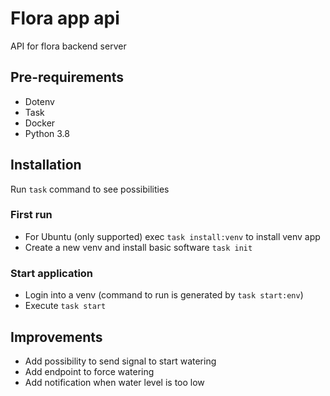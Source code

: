 # Flora app api

API for flora backend server


## Pre-requirements

- Dotenv
- Task
- Docker
- Python 3.8

## Installation

Run `task` command to see possibilities

### First run

- For Ubuntu (only supported) exec `task install:venv` to install venv app
- Create a new venv and install basic software `task init`

### Start application

- Login into a venv (command to run is generated by `task start:env`)
- Execute `task start`


## Improvements

- Add possibility to send signal to start watering
- Add endpoint to force watering
- Add notification when water level is too low